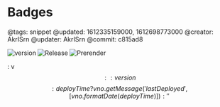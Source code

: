 # Badges

@tags: snippet
@updated: 1612335159000, 1612698773000
@creator: AkrISrn
@updater: AkrISrn
@commit: c815ad8

![version](https://img.shields.io/github/package-json/v/akrisrn/v-no "#.right") ![Release](https://github.com/akrisrn/v-no/workflows/Release/badge.svg) ![Prerender](https://github.com/akrisrn/v-no-doc/workflows/Prerender/badge.svg)


: v$$:: version $$$$: deployTime ? vno.getMessage('lastDeployed', [vno.formatDate(deployTime)]) : '' $$
